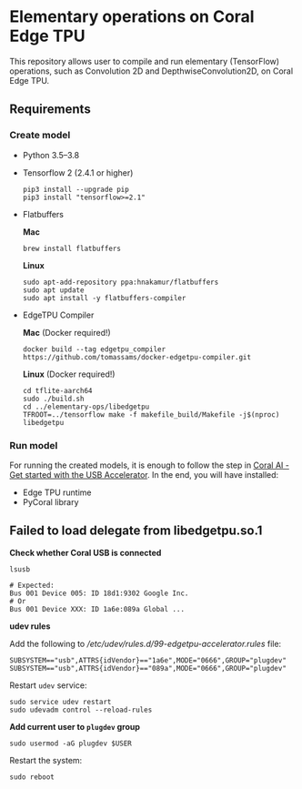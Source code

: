 # Elementary operations on Coral Edge TPU

This repository allows user to compile and run elementary (TensorFlow) operations, such as Convolution 2D and DepthwiseConvolution2D, on Coral Edge TPU.

## Requirements

### Create model
* Python 3.5–3.8
* Tensorflow 2 (2.4.1 or higher)
    ```
    pip3 install --upgrade pip
    pip3 install "tensorflow>=2.1"
    ```
* Flatbuffers
    
    **Mac**
    ```
    brew install flatbuffers
    ```
    **Linux**
    ```
    sudo apt-add-repository ppa:hnakamur/flatbuffers
    sudo apt update
    sudo apt install -y flatbuffers-compiler
    ```

* EdgeTPU Compiler

    **Mac** (Docker required!)
    ```
    docker build --tag edgetpu_compiler https://github.com/tomassams/docker-edgetpu-compiler.git
    ```

    **Linux** (Docker required!)
    ```
    cd tflite-aarch64
    sudo ./build.sh
    cd ../elementary-ops/libedgetpu
    TFROOT=../tensorflow make -f makefile_build/Makefile -j$(nproc) libedgetpu
    ```
### Run model

For running the created models, it is enough to follow the step in [Coral AI - Get started with the USB Accelerator](https://coral.ai/docs/accelerator/get-started/#1-install-the-edge-tpu-runtime). In the end, you will have installed:

* Edge TPU runtime
* PyCoral library

## Failed to load delegate from libedgetpu.so.1

**Check whether Coral USB is connected**
```
lsusb

# Expected:
Bus 001 Device 005: ID 18d1:9302 Google Inc.
# Or
Bus 001 Device XXX: ID 1a6e:089a Global ...
```

**udev rules**

Add the following to */etc/udev/rules.d/99-edgetpu-accelerator.rules* file:
```
SUBSYSTEM=="usb",ATTRS{idVendor}=="1a6e",MODE="0666",GROUP="plugdev"
SUBSYSTEM=="usb",ATTRS{idVendor}=="089a",MODE="0666",GROUP="plugdev"
```

Restart `udev` service:
```
sudo service udev restart
sudo udevadm control --reload-rules
```

**Add current user to `plugdev` group**
```
sudo usermod -aG plugdev $USER
```

Restart the system:
```
sudo reboot
```
